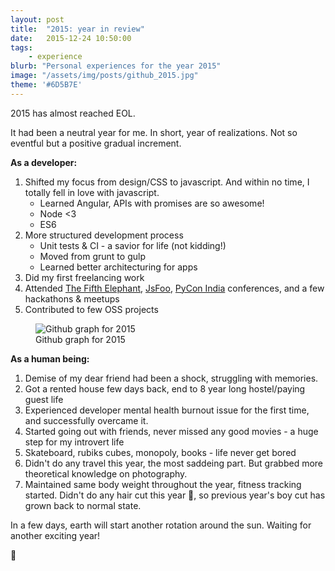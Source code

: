 ```yaml
---
layout: post
title:  "2015: year in review"
date:   2015-12-24 10:50:00
tags:
    - experience
blurb: "Personal experiences for the year 2015"
image: "/assets/img/posts/github_2015.jpg"
theme: '#6D5B7E'
---
```


2015 has almost reached EOL.

It had been a neutral year for me. In short, year of realizations. Not so eventful but a positive gradual increment.

**As a developer:**

1. Shifted my focus from design/CSS to javascript. And within no time, I totally fell in love with javascript.
    - Learned Angular, APIs with promises are so awesome!
    - Node <3
    - ES6
2. More structured development process
    - Unit tests & CI - a savior for life (not kidding!)
    - Moved from grunt to gulp
    - Learned better architecturing for apps
3. Did my first freelancing work
4. Attended [The Fifth Elephant](https://fifthelephant.in/2015/), [JsFoo](https://jsfoo.in/2015/), [PyCon India](https://in.pycon.org/2015/) conferences, and a few hackathons & meetups
5. Contributed to few OSS projects

<figure>
    <img src="../../assets/img/posts/github_2015.jpg" alt="Github graph for 2015">
    <figcaption>Github graph for 2015</figcaption>
</figure>

**As a human being:**

1. Demise of my dear friend had been a shock, struggling with memories.
2. Got a rented house few days back, end to 8 year long hostel/paying guest life
3. Experienced developer mental health burnout issue for the first time, and successfully overcame it.
4. Started going out with friends, never missed any good movies - a huge step for my introvert life
5. Skateboard, rubiks cubes, monopoly, books - life never get bored
6. Didn't do any travel this year, the most saddeing part. But grabbed more theoretical knowledge on photography.
7. Maintained same body weight throughout the year, fitness tracking started. Didn't do any hair cut this year 💇, so previous year's boy cut has grown back to normal state.


In a few days, earth will start another rotation around the sun. Waiting for another exciting year!

<div class="legible"> 🎉</div>
